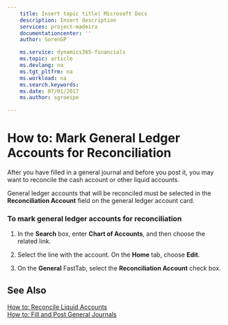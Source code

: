 ```yaml
---
    title: Insert topic title| Microsoft Docs
    description: Insert description
    services: project-madeira
    documentationcenter: ''
    author: SorenGP

    ms.service: dynamics365-financials
    ms.topic: article
    ms.devlang: na
    ms.tgt_pltfrm: na
    ms.workload: na
    ms.search.keywords:
    ms.date: 07/01/2017
    ms.author: sgroespe

---
```

# How to: Mark General Ledger Accounts for Reconciliation
After you have filled in a general journal and before you post it, you may want to reconcile the cash account or other liquid accounts.  
  
 General ledger accounts that will be reconciled must be selected in the **Reconciliation Account** field on the general ledger account card.  
  
### To mark general ledger accounts for reconciliation  
  
1.  In the **Search** box, enter **Chart of Accounts**, and then choose the related link.  
  
2.  Select the line with the account. On the **Home** tab, choose **Edit**.  
  
3.  On the **General** FastTab, select the **Reconciliation Account** check box.  
  
## See Also  
 [How to: Reconcile Liquid Accounts](../how-to-reconcile-liquid-accounts.md)   
 [How to: Fill and Post General Journals](../how-to-fill-and-post-general-journals.md)